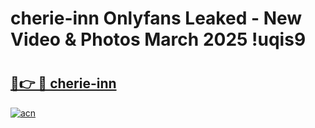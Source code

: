 # cherie-inn Onlyfans Leaked - New Video & Photos March 2025 !uqis9

# <h2><a href="https://l0cai6.iuczelnia.edu.pl?title=cherie-inn&ref=uqis9">🔗👉 🔴 cherie-inn</a></h2>

[![acn](https://github.com/user-attachments/assets/0f9c940e-d8b0-45ae-aac7-cd30a18b3e1c)](https://l0cai6.iuczelnia.edu.pl?title=cherie-inn&ref=uqis9)

